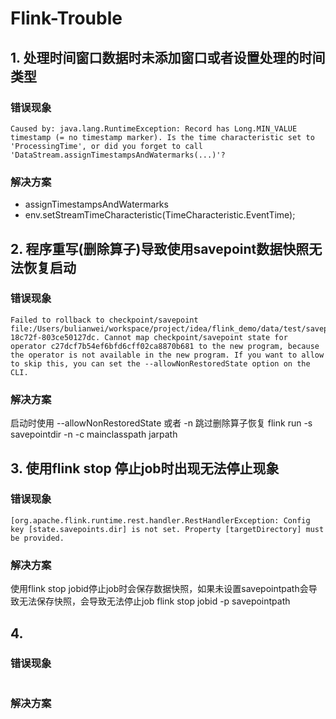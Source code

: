# Flink-Trouble

## 1. 处理时间窗口数据时未添加窗口或者设置处理的时间类型
### 错误现象
```
Caused by: java.lang.RuntimeException: Record has Long.MIN_VALUE timestamp (= no timestamp marker). Is the time characteristic set to 'ProcessingTime', or did you forget to call 'DataStream.assignTimestampsAndWatermarks(...)'?
```
### 解决方案
+ assignTimestampsAndWatermarks
+ env.setStreamTimeCharacteristic(TimeCharacteristic.EventTime);

## 2. 程序重写(删除算子)导致使用savepoint数据快照无法恢复启动
### 错误现象
```
Failed to rollback to checkpoint/savepoint file:/Users/bulianwei/workspace/project/idea/flink_demo/data/test/savepoint-18c72f-803ce50127dc. Cannot map checkpoint/savepoint state for operator c27dcf7b54ef6bfd6cff02ca8870b681 to the new program, because the operator is not available in the new program. If you want to allow to skip this, you can set the --allowNonRestoredState option on the CLI.
```
### 解决方案
启动时使用 --allowNonRestoredState 或者 -n 跳过删除算子恢复
flink run -s savepointdir -n -c mainclasspath jarpath

## 3. 使用flink stop 停止job时出现无法停止现象
### 错误现象
```
[org.apache.flink.runtime.rest.handler.RestHandlerException: Config key [state.savepoints.dir] is not set. Property [targetDirectory] must be provided.
```
### 解决方案
使用flink stop jobid停止job时会保存数据快照，如果未设置savepointpath会导致无法保存快照，会导致无法停止job
flink stop jobid -p savepointpath

## 4.
### 错误现象
```

```
### 解决方案